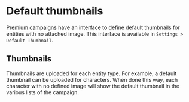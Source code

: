 # Default thumbnails

[Premium campaigns](https://kanka.io/premium) have an interface to define default thumbnails for entities with no attached image. This interface is available in `Settings > Default Thumbnail`. 

## Thumbnails

Thumbnails are uploaded for each entity type. For example, a default thumbnail can be uploaded for characters. When done this way, each character with no defined image will show the default thumbnail in the various lists of the campaign.